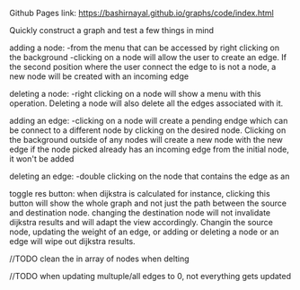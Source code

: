 Github Pages link: https://bashirnayal.github.io/graphs/code/index.html


Quickly construct a graph and test a few things in mind



adding a node:
-from the menu that can be accessed by right clicking on the background
-clicking on a node will allow the user to create an edge. If the second position where the user connect the edge to is not a node, a new node will be created with an incoming edge

deleting a node:
-right clicking on a node will show a menu with this operation. Deleting a node will also delete all the edges associated with it.

adding an edge:
-clicking on a node will create a pending endge which can be connect to a different node by clicking on the desired node. Clicking on the background outside of any nodes will create a new node with the new edge
if the node picked already has an incoming edge from the initial node, it won't be added

deleting an edge:
-double clicking on the node that contains the edge as an 


toggle res button:
when dijkstra is calculated for instance, clicking this button will show the whole graph and not just the path between the source and destination node.
changing the destination node will not invalidate dijkstra results and will adapt the view accordingly.
Changin the source node, updating the weight of an edge, or adding or deleting a node or an edge will wipe out dijkstra results.


//TODO clean the in array of nodes when delting

//TODO when updating multuple/all edges to 0, not everything gets updated

